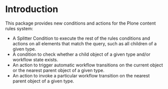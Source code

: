 Introduction
============

This package provides new conditions and actions for the Plone content rules
system:

  * A Splitter Condition to execute the rest of the rules conditions and actions
    on all elements that match the query, such as all children of a given type.
  * A condition to check whether a child object of a given type and/or
    workflow state exists.
  * An action to trigger automatic workflow transitions on the current
    object or the nearest parent object of a given type.
  * An action to invoke a particular workflow transition on the nearest parent
    object of a given type.
  